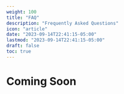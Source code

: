 ```yaml
---
weight: 100
title: "FAQ"
description: "Frequently Asked Questions"
icon: "article"
date: "2023-09-14T22:41:15-05:00"
lastmod: "2023-09-14T22:41:15-05:00"
draft: false
toc: true
---
```


# Coming Soon